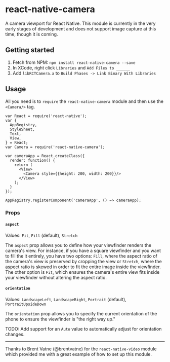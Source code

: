 # react-native-camera

A camera viewport for React Native. This module is currently in the very early stages of development and does not support image capture at this time, though it is coming.

## Getting started

1. Fetch from NPM: `npm install react-native-camera --save`
2. In XCode, right click `Libraries` and `Add Files to ______`
3. Add `libRCTCamera.a` to `Build Phases -> Link Binary With Libraries`

## Usage

All you need is to `require` the `react-native-camera` module and then use the
`<Camera/>` tag.

```
var React = require('react-native');
var {
  AppRegistry,
  StyleSheet,
  Text,
  View,
} = React;
var Camera = require('react-native-camera');

var cameraApp = React.createClass({
  render: function() {
    return (
      <View>
        <Camera style={{height: 200, width: 200}}/>
      </View>
    );
  }
});

AppRegistry.registerComponent('cameraApp', () => cameraApp);
```

### Props

#### `aspect`

Values: `Fit`, `Fill` (default), `Stretch`

The `aspect` prop allows you to define how your viewfinder renders the camera's view. For instance, if you have a square viewfinder and you want to fill the it entirely, you have two options: `Fill`, where the aspect ratio of the camera's view is preserved by cropping the view or `Stretch`, where the aspect ratio is skewed in order to fit the entire image inside the viewfinder. The other option is `Fit`, which ensures the camera's entire view fits inside your viewfinder without altering the aspect ratio.

#### `orientation`

Values: `LandscapeLeft`, `LandscapeRight`, `Portrait` (default), `PortraitUpsideDown`

The `orientation` prop allows you to specify the current orientation of the phone to ensure the viewfinder is "the right way up."

TODO: Add support for an `Auto` value to automatically adjust for orientation changes.

------------

Thanks to Brent Vatne (@brentvatne) for the `react-native-video` module which provided me with a great example of how to set up this module.
